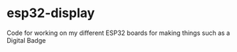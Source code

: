 # esp32-display
Code for working on my different ESP32 boards for making things such as a Digital Badge
